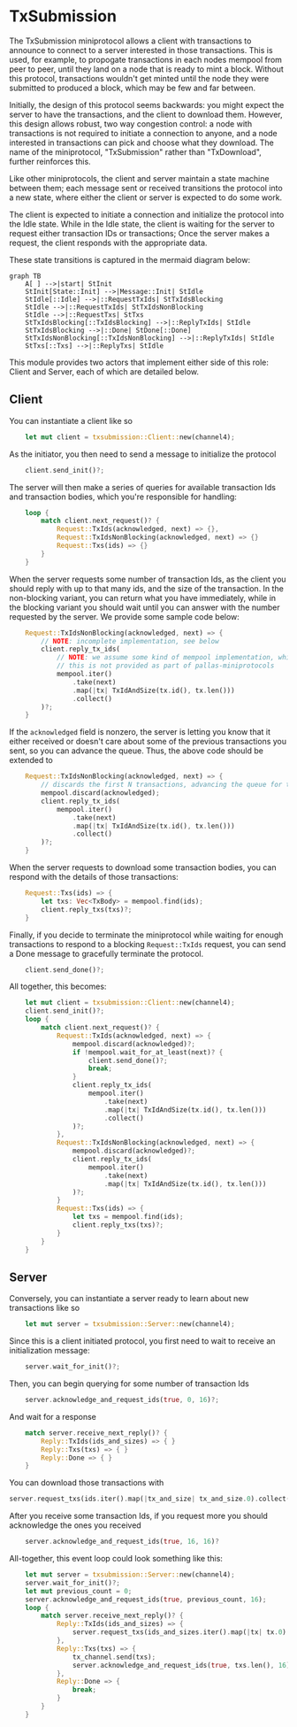 # TxSubmission

The TxSubmission miniprotocol allows a client with transactions to announce to connect to a server interested in those transactions.  This is used, for example, to propogate transactions in each nodes mempool from peer to peer, until they land on a node that is ready to mint a block.  Without this protocol, transactions wouldn't get minted until the node they were submitted to produced a block, which may be few and far between.

Initially, the design of this protocol seems backwards: you might expect the server to have the transactions, and the client to download them.  However, this design allows robust, two way congestion control: a node with transactions is not required to initiate a connection to anyone, and a node interested in transactions can pick and choose what they download.  The name of the miniprotocol, "TxSubmission" rather than "TxDownload", further reinforces this.

Like other miniprotocols, the client and server maintain a state machine between them; each message sent or received transitions the protocol into a new state, where either the client or server is expected to do some work.

The client is expected to initiate a connection and initialize the protocol into the Idle state. While in the Idle state, the client is waiting for the server to request either transaction IDs or transactions; Once the server makes a request, the client responds with the appropriate data.

These state transitions is captured in the mermaid diagram below:

```mermaid
graph TB
    A[ ] -->|start| StInit
    StInit[State::Init] -->|Message::Init| StIdle
    StIdle[::Idle] -->|::RequestTxIds| StTxIdsBlocking
    StIdle -->|::RequestTxIds| StTxIdsNonBlocking
    StIdle -->|::RequestTxs| StTxs
    StTxIdsBlocking[::TxIdsBlocking] -->|::ReplyTxIds| StIdle
    StTxIdsBlocking -->|::Done| StDone[::Done]
    StTxIdsNonBlocking[::TxIdsNonBlocking] -->|::ReplyTxIds| StIdle
    StTxs[::Txs] -->|::ReplyTxs| StIdle
```

This module provides two actors that implement either side of this role: Client and Server, each of which are detailed below.

## Client

You can instantiate a client like so
```rust
    let mut client = txsubmission::Client::new(channel4);
```

As the initiator, you then need to send a message to initialize the protocol
```rust
    client.send_init()?;
```

The server will then make a series of queries for available transaction Ids and transaction bodies, which you're responsible for handling:

```rust
    loop {
        match client.next_request()? {
            Request::TxIds(acknowledged, next) => {},
            Request::TxIdsNonBlocking(acknowledged, next) => {}
            Request::Txs(ids) => {}
        }
    }
```

When the server requests some number of transaction Ids, as the client you should reply with up to that many ids, and the size of the transaction.  In the non-blocking variant, you can return what you have immediately, while in the blocking variant you should wait until you can answer with the number requested by the server.  We provide some sample code below:

```rust
    Request::TxIdsNonBlocking(acknowledged, next) => {
        // NOTE: incomplete implementation, see below
        client.reply_tx_ids(
            // NOTE: we assume some kind of mempool implementation, which maintains a per-connection FIFO
            // this is not provided as part of pallas-miniprotocols
            mempool.iter()
                .take(next)
                .map(|tx| TxIdAndSize(tx.id(), tx.len()))
                .collect()
        )?;
    }
```

If the `acknowledged` field is nonzero, the server is letting you know that it either received or doesn't care about some of the previous transactions you sent, so you can advance the queue.  Thus, the above code should be extended to

```rust
    Request::TxIdsNonBlocking(acknowledged, next) => {
        // discards the first N transactions, advancing the queue for this client
        mempool.discard(acknowledged);
        client.reply_tx_ids(
            mempool.iter()
                .take(next)
                .map(|tx| TxIdAndSize(tx.id(), tx.len()))
                .collect()
        )?;
    }
```

When the server requests to download some transaction bodies, you can respond with the details of those transactions:

```rust
    Request::Txs(ids) => {
        let txs: Vec<TxBody> = mempool.find(ids);
        client.reply_txs(txs)?;
    }
```

Finally, if you decide to terminate the miniprotocol while waiting for enough transactions to respond to a blocking `Request::TxIds` request, you can send a Done message to gracefully terminate the protocol.

```rust
    client.send_done()?;
```

All together, this becomes:
```rust
    let mut client = txsubmission::Client::new(channel4);
    client.send_init()?;
    loop {
        match client.next_request()? {
            Request::TxIds(acknowledged, next) => {
                mempool.discard(acknowledged)?;
                if !mempool.wait_for_at_least(next)? {
                    client.send_done()?;
                    break;
                }
                client.reply_tx_ids(
                    mempool.iter()
                        .take(next)
                        .map(|tx| TxIdAndSize(tx.id(), tx.len()))
                        .collect()
                )?;
            },
            Request::TxIdsNonBlocking(acknowledged, next) => {
                mempool.discard(acknowledged)?;
                client.reply_tx_ids(
                    mempool.iter()
                        .take(next)
                        .map(|tx| TxIdAndSize(tx.id(), tx.len()))
                )?;
            }
            Request::Txs(ids) => {
                let txs = mempool.find(ids);
                client.reply_txs(txs)?;
            }
        }
    }
```

## Server

Conversely, you can instantiate a server ready to learn about new transactions like so

```rust
    let mut server = txsubmission::Server::new(channel4);
```

Since this is a client initiated protocol, you first need to wait to receive an initialization message:

```rust
    server.wait_for_init()?;
```

Then, you can begin querying for some number of transaction Ids

```rust
    server.acknowledge_and_request_ids(true, 0, 16)?;
```

And wait for a response
```rust
    match server.receive_next_reply()? {
        Reply::TxIds(ids_and_sizes) => { }
        Reply::Txs(txs) => { }
        Reply::Done => { }
    }
```

You can download those transactions with
```rust
server.request_txs(ids.iter().map(|tx_and_size| tx_and_size.0).collect());
```

After you receive some transaction Ids, if you request more you should acknowledge the ones you received

```rust
    server.acknowledge_and_request_ids(true, 16, 16)?
```

All-together, this event loop could look something like this:

```rust
    let mut server = txsubmission::Server::new(channel4);
    server.wait_for_init()?;
    let mut previous_count = 0;
    server.acknowledge_and_request_ids(true, previous_count, 16);
    loop {
        match server.receive_next_reply()? {
            Reply::TxIds(ids_and_sizes) => {
                server.request_txs(ids_and_sizes.iter().map(|tx| tx.0).collect())?;
            },
            Reply::Txs(txs) => {
                tx_channel.send(txs);
                server.acknowledge_and_request_ids(true, txs.len(), 16)?;
            },
            Reply::Done => {
                break;
            }
        }
    }
```